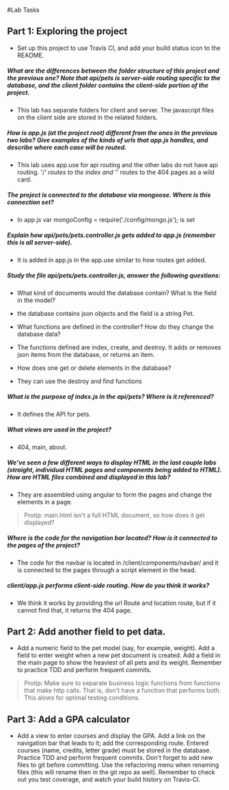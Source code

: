 #Lab Tasks

## Part 1: Exploring the project

- Set up this project to use Travis CI, and add your build status icon to the README.

##### What are the differences between the folder structure of this project and the previous one? Note that api/pets is server-side routing specific to the database, and the client folder contains the client-side portion of the project.

- This lab has separate folders for client and server. The javascript files on the client side are stored in the related folders.

##### How is app.js (at the project root) different from the ones in the previous two labs? Give examples of the kinds of urls that app.js handles, and describe where each case will be routed.

- This lab uses app.use for api routing and the other labs do not have api routing. '/*' routes to the index and '*' routes to the 404 pages as a wild card.

##### The project is connected to the database via mongoose. Where is this connection set?

- In app.js var mongoConfig = require('./config/mongo.js'); is set

##### Explain how api/pets/pets.controller.js gets added to app.js (remember this is all server-side).

- It is added in app.js in the app.use similar to how routes get added.

##### Study the file api/pets/pets.controller.js, answer the following questions:

-  What kind of documents would the database contain? What is the field in the model?

- the database contains json objects and the field is a string Pet.

-  What functions are defined in the controller? How do they change the database data?

- The functions defined are index, create, and destroy. It adds or removes json items from the database, or returns an item.

-  How does one get or delete elements in the database?

- They can use the destroy and find functions

##### What is the purpose of index.js in the api/pets? Where is it referenced?

- It defines the API for pets.

##### What views are used in the project?

- 404, main, about.

##### We've seen a few different ways to display HTML in the last couple labs (straight, individual HTML pages and components being added to HTML). How are HTML files combined and displayed in this lab? 

- They are assembled using angular to form the pages and change the elements in a page.

>Protip: main.html isn't a full HTML document, so how does it get displayed?

##### Where is the code for the navigation bar located? How is it connected to the pages of the project?

- The code for the navbar is located in /client/components/navbar/ and it is connected to the pages through a script element in the head.

##### client/app.js performs client-side routing. How do you think it works?

- We think it works by providing the url Route and location route, but if it cannot find that, it returns the 404 page.

## Part 2: Add another field to pet data.

- Add a numeric field to the pet model (say, for example, weight). Add a field to enter weight when a new pet document is created. Add a field in the main page to show the heaviest of all pets and its weight. Remember to practice TDD and perform frequent commits.

>Protip: Make sure to separate business logic functions from functions that make http calls. That is, don't have a function that performs both. This alows for optimal testing conditions.

## Part 3: Add a GPA calculator

- Add a view to enter courses and display the GPA. Add a link on the navigation bar that leads to it; add the corresponding route. Entered courses (name, credits, letter grade) must be stored in the database. Practice TDD and perform frequent commits. Don't forget to add new files to git before committing. Use the refactoring menu when renaming files (this will rename then in the git repo as well). Remember to check out you test coverage, and watch your build history on Travis-CI.
